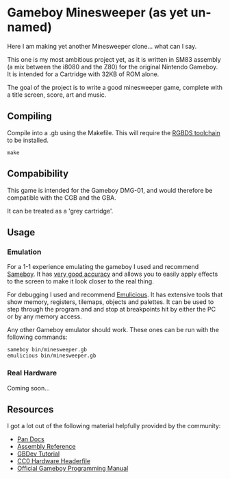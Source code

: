 # Gameboy Minesweeper (as yet un-named)

Here I am making yet another Minesweeper clone... what can I say.

This one is my most ambitious project yet, as it is written in SM83 assembly (a mix between the i8080 and the Z80) for the original Nintendo Gameboy. It is intended for a Cartridge with 32KB of ROM alone.

The goal of the project is to write a good minesweeper game, complete with a title screen, score, art and music.

## Compiling

Compile into a .gb using the Makefile. This will require the [RGBDS toolchain](https://rgbds.gbdev.io/) to be installed.

```
make
```

## Compabibility

This game is intended for the Gameboy DMG-01, and would therefore be compatible with the CGB and the GBA.

It can be treated as a 'grey cartridge'.

## Usage

### Emulation
For a 1-1 experience emulating the gameboy I used and recommend [Sameboy](https://github.com/LIJI32/SameBoy). It has [very good accuracy](https://daid.github.io/GBEmulatorShootout/) and allows you to easily apply effects to the screen to make it look closer to the real thing.

For debugging I used and recommend [Emulicious](https://emulicious.net/). It has extensive tools that show memory, registers, tilemaps, objects and palettes. It can be used to step through the program and and stop at breakpoints hit by either the PC or by any memory access.

Any other Gameboy emulator should work. These ones can be run with the following commands:
```
sameboy bin/minesweeper.gb
emulicious bin/minesweeper.gb
```

### Real Hardware
Coming soon...

## Resources
I got a lot out of the following material helpfully provided by the community:
* [Pan Docs](https://gbdev.io/pandocs/)
* [Assembly Reference](https://rgbds.gbdev.io/docs/v0.9.4)
* [GBDev Tutorial](https://gbdev.io/gb-asm-tutorial/)
* [CC0 Hardware Headerfile](https://github.com/gbdev/hardware.inc)
* [Official Gameboy Programming Manual](https://archive.org/details/GameBoyProgManVer1.1/mode/2up)


